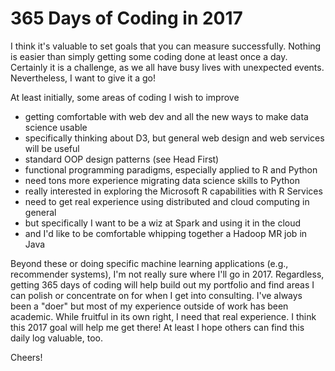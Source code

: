 365 Days of Coding in 2017
==========================

I think it's valuable to set goals that you can measure successfully.
Nothing is easier than simply getting some coding done at least once a day.
Certainly it is a challenge, as we all have busy lives with unexpected events.
Nevertheless, I want to give it a go!

At least initially, some areas of coding I wish to improve

* getting comfortable with web dev and all the new ways to make data science usable
* specifically thinking about D3, but general web design and web services will be useful
* standard OOP design patterns (see Head First)
* functional programming paradigms, especially applied to R and Python
* need tons more experience migrating data science skills to Python
* really interested in exploring the Microsoft R capabilities with R Services
* need to get real experience using distributed and cloud computing in general
* but specifically I want to be a wiz at Spark and using it in the cloud
* and I'd like to be comfortable whipping together a Hadoop MR job in Java

Beyond these or doing specific machine learning applications (e.g., recommender systems),
I'm not really sure where I'll go in 2017. Regardless, getting 365 days of coding will help
build out my portfolio and find areas I can polish or concentrate on for when I get into
consulting. I've always been a "doer" but most of my experience outside of work has been
academic. While fruitful in its own right, I need that real experience. I think this 2017
goal will help me get there! At least I hope others can find this daily log valuable, too.

Cheers!


